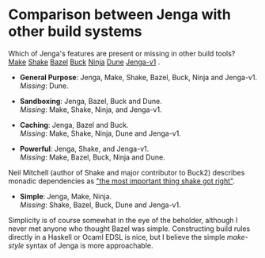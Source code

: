 
# Comparison between Jenga with other build systems

Which of Jenga's features are present or missing in other build tools?\
[Make](https://en.wikipedia.org/wiki/Make_(software))
[Shake](https://shakebuild.com/)
[Bazel](https://bazel.build/)
[Buck](https://buck2.build/)
[Ninja](https://ninja-build.org/)
[Dune](https://dune.build/)
[Jenga-v1](history.md)
.

- __General Purpose__: Jenga, Make, Shake, Bazel, Buck, Ninja and Jenga-v1.\
_Missing_: Dune.

- __Sandboxing__: Jenga, Bazel, Buck and Dune.\
_Missing_: Make, Shake, Ninja, and Jenga-v1.

- __Caching__: Jenga, Bazel and Buck.\
_Missing_: Make, Shake, Ninja, Dune and Jenga-v1.

- __Powerful__: Jenga, Shake, and Jenga-v1.\
_Missing_: Make, Bazel, Buck, Ninja and Dune.

Neil Mitchell (author of Shake and major contributor to Buck2) describes monadic dependencies as ["the most important thing shake got right"](https://neilmitchell.blogspot.com/2021/09/reflecting-on-shake-build-system.html).

- __Simple__: Jenga, Make, Ninja.\
_Missing_: Shake, Bazel, Buck, Dune and Jenga-v1.

Simplicity is of course somewhat in the eye of the beholder,
although I never met anyone who thought Bazel was simple.
Constructing build rules directly in a Haskell or Ocaml EDSL is nice,
but I believe the simple _make-style_ syntax of Jenga is more approachable.
